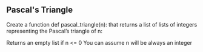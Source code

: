 ## Pascal's Triangle

Create a function def pascal_triangle(n): that returns a list of lists of integers representing the Pascal’s triangle of n:

Returns an empty list if n <= 0
You can assume n will be always an integer